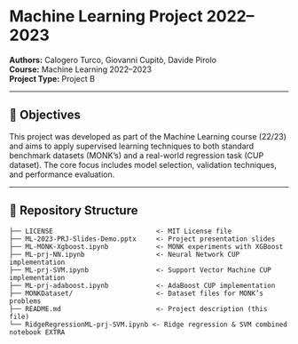 # Machine Learning Project 2022–2023

**Authors:** Calogero Turco, Giovanni Cupitò, Davide Pirolo  
**Course:** Machine Learning 2022–2023  
**Project Type:** Project B 

---

## 🎯 Objectives

This project was developed as part of the Machine Learning course (22/23) and aims to apply supervised learning techniques to both standard benchmark datasets (MONK’s) and a real-world regression task (CUP dataset). The core focus includes model selection, validation techniques, and performance evaluation.

---

## 📁 Repository Structure

```
├── LICENSE                          <- MIT License file
├── ML-2023-PRJ-Slides-Demo.pptx     <- Project presentation slides
├── ML-MONK-Xgboost.ipynb            <- MONK experiments with XGBoost
├── ML-prj-NN.ipynb                  <- Neural Network CUP implementation
├── ML-prj-SVM.ipynb                 <- Support Vector Machine CUP implementation
├── ML-prj-adaboost.ipynb            <- AdaBoost CUP implementation
├── MONKDataset/                     <- Dataset files for MONK’s problems
├── README.md                        <- Project description (this file)
└── RidgeRegressionML-prj-SVM.ipynb <- Ridge regression & SVM combined notebook EXTRA
```

